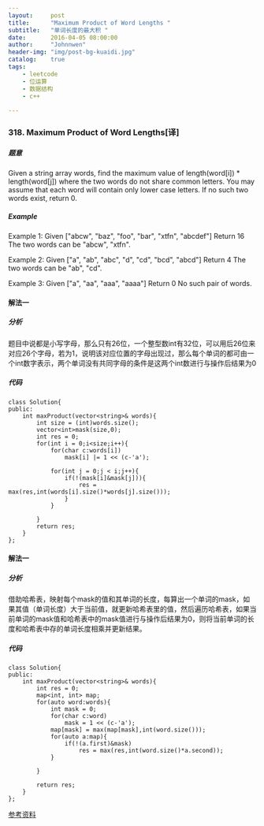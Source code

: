 ```yaml
---
layout:     post
title:      "Maximum Product of Word Lengths "
subtitle:   "单词长度的最大积 "
date:       2016-04-05 08:00:00
author:     "Johnnwen"
header-img: "img/post-bg-kuaidi.jpg"
catalog:    true
tags:
    - leetcode
    - 位运算
    - 数据结构
    - c++
    
---
```



###  318. Maximum Product of Word Lengths[译]


##### 题意


Given a string array words, find the maximum value of length(word[i]) * length(word[j]) where the two words do not share common letters. You may assume that each word will contain only lower case letters. If no such two words exist, return 0.

##### Example

Example 1:
Given ["abcw", "baz", "foo", "bar", "xtfn", "abcdef"]
Return 16
The two words can be "abcw", "xtfn".

Example 2:
Given ["a", "ab", "abc", "d", "cd", "bcd", "abcd"]
Return 4
The two words can be "ab", "cd".

Example 3:
Given ["a", "aa", "aaa", "aaaa"]
Return 0
No such pair of words.


#### 解法一

##### 分析

题目中说都是小写字母，那么只有26位，一个整型数int有32位，可以用后26位来对应26个字母，若为1，说明该对应位置的字母出现过，那么每个单词的都可由一个int数字表示，两个单词没有共同字母的条件是这两个int数进行与操作后结果为0

##### 代码

```
class Solution{
public:
    int maxProduct(vector<string>& words){
       	int size = (int)words.size();
        vector<int>mask(size,0);
        int res = 0;
        for(int i = 0;i<size;i++){
            for(char c:words[i])
                mask[i] |= 1 << (c-'a');
            
            for(int j = 0;j < i;j++){
                if(!(mask[i]&mask[j])){
                    res = max(res,int(words[i].size()*words[j].size()));
                }
            }
            
        }
        return res;
    }
};
```

#### 解法一

##### 分析

借助哈希表，映射每个mask的值和其单词的长度，每算出一个单词的mask，如果其值（单词长度）大于当前值，就更新哈希表里的值，然后遍历哈希表，如果当前单词的mask值和哈希表中的mask值进行与操作后结果为0，则将当前单词的长度和哈希表中存的单词长度相乘并更新结果。

#####  代码

```
class Solution{
public:
    int maxProduct(vector<string>& words){
        int res = 0;
        map<int, int> map;
        for(auto word:words){
            int mask = 0;
            for(char c:word)
                mask = 1 << (c-'a');
            map[mask] = max(map[mask],int(word.size()));
            for(auto a:map){
                if(!(a.first)&mask)
                    res = max(res,int(word.size()*a.second));
            }
                
        }
        
        return res;
    }
};
```

[参考资料](http://www.cnblogs.com/grandyang/p/5090058.html)
